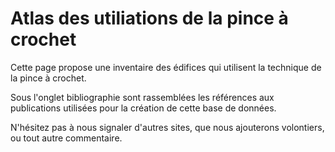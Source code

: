 # Atlas des utiliations de la pince à crochet
Cette page propose une inventaire des édifices qui utilisent la technique de la pince à crochet. 



Sous l'onglet bibliographie sont rassemblées les références aux publications utilisées pour la création de cette base de données.

N'hésitez pas à nous signaler d'autres sites, que nous ajouterons volontiers, ou tout autre commentaire. 
